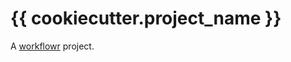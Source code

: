 # {{ cookiecutter.project_name }}

A [workflowr][] project.

[workflowr]: https://github.com/jdblischak/workflowr

